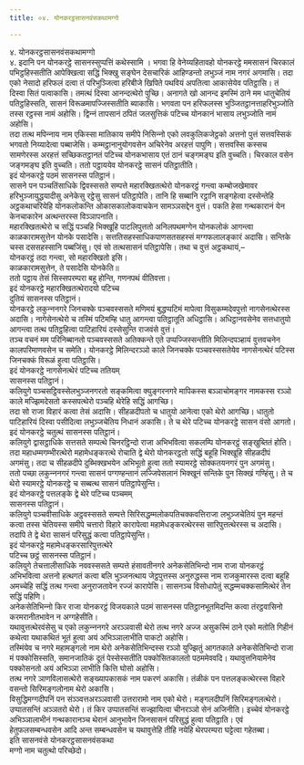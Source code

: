 ```yaml
---
title: ०४. योनकरट्ठसासनवंसकथामग्गो

---
```

४. योनकरट्ठसासनवंसकथामग्गो  
४. इदानि पन योनकरट्ठे सासनस्सुप्पत्तिं कथेस्सामि । भगवा हि वेनेय्यहितावहो योनकरट्ठे ममसासनं चिरकालं पभिट्ठहिस्सतीति आपेक्खित्वा सद्धिं भिक्खु सङ्घेन देसचारिकं आहिण्डन्तो लभुञ्‍जं नाम नगरं अगमासि। तदा एको नेसादो हरिफलं दत्वा तं परिभुञ्‍जित्वा हरिबीजे खिपिते पथवियं अपतित्वा आकासेयेव पतिट्ठासि। तं दिस्वा सितं पत्वाकासि। तमत्थं दिस्वा आनन्दत्थेरो पुच्छि। अनागते खो आनन्द इमस्मिं ठाने मम धातुचेतियं पतिट्ठहिस्सति, सासनं विरूळमापज्‍जिस्सतीति ब्याकासि। भगवता पन हरिफलस्स भुञ्‍जितट्ठानत्ताहरिभुञ्‍जोति तस्स रट्ठस्स नामं अहोसि। द्विन्‍नं तापसानं ठपितं जलसुत्तिकं पटिच्‍च योनकानं भासाय लभुञ्‍जोति नामं अहोसि।  
तदा तत्थ मपिन्‍नाय नाम एकिस्सा मातिकाय समीपे निसिन्‍नो एको लवकुलिकजेट्ठको अत्तनो पुत्तं सत्तवस्सिकं भगवतो निय्यादेत्वा पब्बाजेसि। कम्मट्ठानानुयोगवसेन अचिरेनेव अरहत्तं पापुणि। सत्तवस्सि कस्सच सामणेरस्स अरहत्तं सच्छिकतट्ठानतं पटिच्‍च योनकभासाय एतं ठानं चङ्गमङ्घ इति वुच्‍चति। चिरकाल वसेन जङ्गमङ्घ इति वुच्‍चति। ततो पट्ठाययेव योनकरट्ठे सासनं पतिट्ठातीति।  
इदं योनकरट्ठे पठमं सासनस्स पतिट्ठानं।  
सासने पन पञ्‍चतिंसाधिके द्विवस्ससते सम्पत्ते महारक्खितत्थेरो योनकरट्ठं गन्त्वा कम्बोजखेमावर हरिभुञ्‍जायुद्धयादीसु अनेकेसु रट्ठेसु सासनं पतिट्ठापेति। तानि हि सब्बानि रट्ठानि सङ्गहेत्वा दस्सेन्तेहि अट्ठकथाचरियेहि योनकलोकन्ति ओकासकालोकवाचकेन सामञ्‍ञसद्देन वुत्तं। पकति हेसा गन्थकारानं येन केनचाकारेन अत्थन्तरस्स विञ्‍ञापनाति।  
महारक्खितत्थेरो च सद्धिं पञ्‍चहि भिक्खूहि पाटलिपुत्ततो अनिलपथमग्गेन योनकलोकं आगन्त्वा काळकारामसुत्तेन योनके पसादेसि। सत्ततिसहस्साधिकपाणसतसहस्सं मग्गफलालङ्कारं अदासि। सन्तिके चस्स दससहस्सानि पब्बजिंसु। एवं सो तत्थसासनं पतिट्ठापेसि। तथा च वुत्तं अट्ठकथायं,–  
योनकरट्ठं तदा गन्त्वा, सो महारक्खितो इसि।  
काळकारामसुत्तेन, ते पसादेसि योनकेति॥  
ततो पट्ठाय तेसं सिस्सपरम्परा बहू होन्ति, गणनपथं वीतिवत्ता।  
इदं योनकरट्ठे महारक्खितत्थेरादयो पटिच्‍च  
दुतियं सासनस्स पतिट्ठानं।  
योनकरट्ठे लकुन्‍ननगरे जिनचक्‍के पञ्‍चवस्ससते मणिमयं बुद्धप्पटिमं मापेत्वा विसुकम्मदेवपुत्तो नागसेनत्थेरस्स अदासि। नागेसेनत्थेरो च तस्मिं पटिमम्हि धातु आगन्त्वा पतिट्ठातूति अधिट्ठासि। अधिट्ठानवसेनेव सत्तधातुयो आगन्त्वा तत्थ पतिट्ठहित्वा पाटिहारियं दस्सेसुन्ति राजवंसे वुत्तं।  
तञ्‍च वचनं मम परिनिब्बानतो पञ्‍चवस्ससते अतिक्‍कन्ते एते उप्पज्‍जिस्सन्तीति मिलिन्दपञ्हायं वुत्तवचनेन कालपरिमाणवसेन च समेति। योनकरट्ठे मिलिन्दरञ्‍ञो काले जिनचक्‍के पञ्‍चवस्ससतेयेव नागसेनत्थेरं पटिस्स जिनचक्‍कं विरूळं हुत्वा पतिट्ठासि।  
इदं योनकरट्ठे नागसेनत्थेरं पटिच्‍च ततियम्  
सासनस्स पतिट्ठानं।  
कलियुगे पञ्‍चसट्ठिवस्सेलभुञ्‍जनगरतो सङ्कमित्वा क्युङ्गरनगरे मापिकस्स बञ्‍ञाचोमङ्गर नामकस्स रञ्‍ञो काले मज्झिमदेसतो कस्सपत्थेरो पञ्‍चहि थेरेहि सद्धिं आगच्छि।  
तदा सो राजा विहारं कत्वा तेसं अदासि। सीहळदीपतो च धातुयो आनेत्वा एको थेरो आगच्छि। धातुतो पाटिहारियं दिस्वा पसीदित्वा लभुञ्‍जचेतिय निधानं अकासि। ते च थेरे पटिच्‍च योनकरट्ठे सासन वंसो आगतो।  
इदं योनकरट्ठे चतुत्थं सासनस्स पतिट्ठानं।  
कलियुगे द्वासट्ठाधिके सत्तसते सम्पत्थे चिनरट्ठिन्दो राजा अभिभवित्वा सकलम्पि योनकरट्ठं सङ्खुब्तितं होति। तदा महाधम्मगम्भीरत्थेरो महामेधङ्करत्थे रोचाति द्वे थेरो योनकरट्ठतो सद्धिं बहूहि भिक्खूहि सीहळदीपं अगमंसु। तदा च सीहळदीपे दुब्भिक्खभयेन अभिभूतो हुत्वा ततो स्यामरट्ठे सोक्‍कतयनगरं पुन अगमंसु।  
ततो पच्छा लकुन्‍ननगरं गन्त्वा सासनं पग्गण्हन्तानं लज्‍जिपेसलानं भिक्खूनं सन्तिके पुन सिक्खं गण्हिंसु। ते च थेरो स्यामरट्ठे योनकरट्ठे च सब्बत्थ सासनं पतिट्ठापेसुन्ति।  
इदं योनकरट्ठे पत्तलङ्के द्वे थेरे पटिच्‍च पञ्‍चमम्  
सासनस्स पतिट्ठानं।  
कलियुगे पञ्‍चवीसाधिके अट्ठवस्ससते सम्पत्ते सिरिसद्धम्मलोकपतिचक्‍कवत्तिराजा लभुञ्‍जचेतियं पुन महन्तं कत्वा तस्स चेतियस्स समीपे चत्तारो विहारे कारापेत्वा महामेधङ्करत्थेरस्स सारिपुत्तत्थेरस्स च अदासि। तदापि ते द्वे थेरा सासनं परिसुद्धं कत्वा पतिट्ठापेसुन्ति।  
इदं योनकरट्ठे महामेधङ्करसारिपुत्तत्थेरे  
पटिच्‍च छट्ठं सासनस्स पतिट्ठानं।  
कलियुगे तेचत्तालीसाधिके नववस्ससते सम्पत्ते हंसावतीनगरे अनेकसेतिभिन्दो नाम राजा योनकरट्ठं अभिभवित्वा अत्तनो हत्थगतं कत्वा बलि भुञ्‍जनत्थाय जेट्ठपुत्तस्स अनुरुद्धस्स नाम राजकुमारस्स दत्वा बहूहि अमच्‍चेहि सद्धिं तत्थ गन्त्वा अनुराजतावेन रज्‍जं कारापेसि। सासनञ्‍च विसोधापेतुं सद्धम्मचक्‍कसामित्थेरं तेन सद्धिं पहिणि।  
अनेकसेतिभिन्‍नो किर राजा योनकरट्ठं विजयकाले पठमं सासनस्स पतिट्ठानभूतमिदन्ति कत्वा तंरट्ठवासिनो करमरानीतभावेन न अग्गहेसीति।  
यथावुत्तत्थेरवंसेसु च एको लकुन्‍ननगरे अरञ्‍ञवासी थेरो तत्थ नगरे अज्‍ज असुकस्मिं ठाने एको मतोति गिहीनं कथेत्वा यथाकथितं भूतं हुत्वा अयं अभिञ्‍ञालाभीति पाकटो अहोसि।  
तस्मिंयेव च नगरे महामङ्गलो नाम थेरो अनेकसेतिभिन्दस्स रञ्‍ञो युज्झितुं आगतकाले अनेकसेतिभिन्दो राजा मं पक्‍कोसिस्सति, समानजातिकं दूतं पेस्सेस्सतीति पक्‍कोसितकालतो पठममेववदि। यथावुत्तनियामेनेव पक्‍कोसनतो अयं अभिञ्‍ञा लाभीति कित्ति घोसो अहोसि।  
तत्थ नगरे ञाणविलासत्थेरो सङ्ख्यापकासकं नाम पकरणं अकासि। तंळीकं पन पत्तलङ्कत्थेरस्स विहारे वसन्तो सिरिमङ्गलोनाम थेरो अकासि।  
विसुद्धिमग्गदीपनिं पन संञ्‍ञ्वत्तअरञ्‍ञवासी उत्तरारामो नाम एको थेरो। मङ्गलदीपनिं सिरिमङ्गलत्थेरो। उप्पातसन्तिं अञ्‍ञतरो थेरो। तं किर उप्पातसन्तिं सज्झायित्वा चीनरञ्‍ञो सेनं अजिनीति। इच्‍चेवं योनकरट्ठे अभिञ्‍ञालाभीनं गन्थकारानञ्‍च थेरानं आनुभावेन जिनसासनं परिसुद्धं हुत्वा पतिट्ठाति। एवं हेतुफलसम्बन्धवसेन आदि अन्त सम्बन्धवसेन च यथावुत्तेहि तीहि नयेहि थेरपरम्परा घट्टेत्वा गहेतब्बा।  
इति सासनवंसे योनकरट्ठसासनवंसकथा  
मग्गो नाम चतुत्थो परिच्छेदो।  